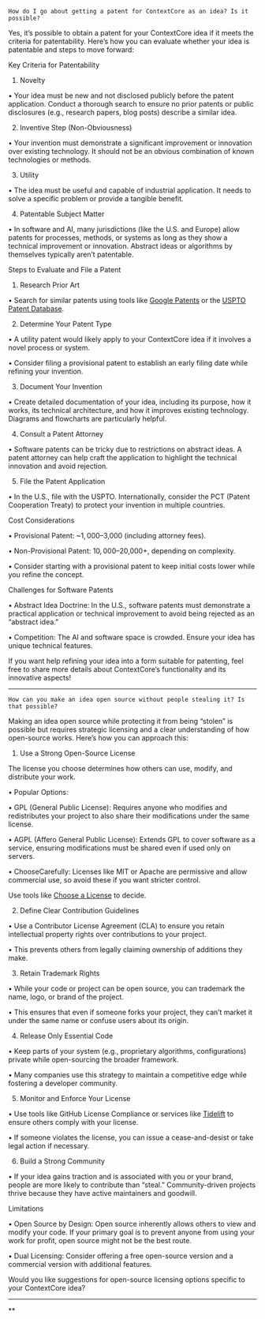 ```
How do I go about getting a patent for ContextCore as an idea? Is it possible?
```

Yes, it’s possible to obtain a patent for your ContextCore idea if it meets the criteria for patentability. Here’s how you can evaluate whether your idea is patentable and steps to move forward:

Key Criteria for Patentability

1. Novelty

• Your idea must be new and not disclosed publicly before the patent application. Conduct a thorough search to ensure no prior patents or public disclosures (e.g., research papers, blog posts) describe a similar idea.

2. Inventive Step (Non-Obviousness)

• Your invention must demonstrate a significant improvement or innovation over existing technology. It should not be an obvious combination of known technologies or methods.

3. Utility

• The idea must be useful and capable of industrial application. It needs to solve a specific problem or provide a tangible benefit.

4. Patentable Subject Matter

• In software and AI, many jurisdictions (like the U.S. and Europe) allow patents for processes, methods, or systems as long as they show a technical improvement or innovation. Abstract ideas or algorithms by themselves typically aren’t patentable.

Steps to Evaluate and File a Patent

1. Research Prior Art

• Search for similar patents using tools like [Google Patents](https://patents.google.com/) or the [USPTO Patent Database](https://www.uspto.gov/patents/search).

2. Determine Your Patent Type

• A utility patent would likely apply to your ContextCore idea if it involves a novel process or system.

• Consider filing a provisional patent to establish an early filing date while refining your invention.

3. Document Your Invention

• Create detailed documentation of your idea, including its purpose, how it works, its technical architecture, and how it improves existing technology. Diagrams and flowcharts are particularly helpful.

4. Consult a Patent Attorney

• Software patents can be tricky due to restrictions on abstract ideas. A patent attorney can help craft the application to highlight the technical innovation and avoid rejection.

5. File the Patent Application

• In the U.S., file with the USPTO. Internationally, consider the PCT (Patent Cooperation Treaty) to protect your invention in multiple countries.

Cost Considerations

• Provisional Patent: ~$1,000–$3,000 (including attorney fees).

• Non-Provisional Patent: $10,000–$20,000+, depending on complexity.

• Consider starting with a provisional patent to keep initial costs lower while you refine the concept.

Challenges for Software Patents

• Abstract Idea Doctrine: In the U.S., software patents must demonstrate a practical application or technical improvement to avoid being rejected as an “abstract idea.”

• Competition: The AI and software space is crowded. Ensure your idea has unique technical features.

If you want help refining your idea into a form suitable for patenting, feel free to share more details about ContextCore’s functionality and its innovative aspects!

  

---

```
How can you make an idea open source without people stealing it? Is that possible?
```

Making an idea open source while protecting it from being “stolen” is possible but requires strategic licensing and a clear understanding of how open-source works. Here’s how you can approach this:

1. Use a Strong Open-Source License

The license you choose determines how others can use, modify, and distribute your work.

• Popular Options:

• GPL (General Public License): Requires anyone who modifies and redistributes your project to also share their modifications under the same license.

• AGPL (Affero General Public License): Extends GPL to cover software as a service, ensuring modifications must be shared even if used only on servers.

• ChooseCarefully: Licenses like MIT or Apache are permissive and allow commercial use, so avoid these if you want stricter control.

Use tools like [Choose a License](https://choosealicense.com/) to decide.

2. Define Clear Contribution Guidelines

• Use a Contributor License Agreement (CLA) to ensure you retain intellectual property rights over contributions to your project.

• This prevents others from legally claiming ownership of additions they make.

3. Retain Trademark Rights

• While your code or project can be open source, you can trademark the name, logo, or brand of the project.

• This ensures that even if someone forks your project, they can’t market it under the same name or confuse users about its origin.

4. Release Only Essential Code

• Keep parts of your system (e.g., proprietary algorithms, configurations) private while open-sourcing the broader framework.

• Many companies use this strategy to maintain a competitive edge while fostering a developer community.

5. Monitor and Enforce Your License

• Use tools like GitHub License Compliance or services like [Tidelift](https://tidelift.com/) to ensure others comply with your license.

• If someone violates the license, you can issue a cease-and-desist or take legal action if necessary.

6. Build a Strong Community

• If your idea gains traction and is associated with you or your brand, people are more likely to contribute than “steal.” Community-driven projects thrive because they have active maintainers and goodwill.

Limitations

• Open Source by Design: Open source inherently allows others to view and modify your code. If your primary goal is to prevent anyone from using your work for profit, open source might not be the best route.

• Dual Licensing: Consider offering a free open-source version and a commercial version with additional features.

Would you like suggestions for open-source licensing options specific to your ContextCore idea?

---

  
**